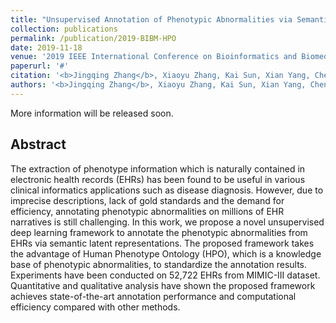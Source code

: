 ```yaml
---
title: "Unsupervised Annotation of Phenotypic Abnormalities via Semantic Latent Representations on Electronic Health Records"
collection: publications
permalink: /publication/2019-BIBM-HPO
date: 2019-11-18
venue: '2019 IEEE International Conference on Bioinformatics and Biomedicine (BIBM). IEEE, 2019.'
paperurl: '#'
citation: '<b>Jingqing Zhang</b>, Xiaoyu Zhang, Kai Sun, Xian Yang, Chengliang Dai, Yike Guo. "Unsupervised Annotation of Phenotypic Abnormalities via Semantic Latent Representations on Electronic Health Records". 2019 IEEE International Conference on Bioinformatics and Biomedicine (BIBM). IEEE, 2019.'
authors: '<b>Jingqing Zhang</b>, Xiaoyu Zhang, Kai Sun, Xian Yang, Chengliang Dai, Yike Guo'
---
```


More information will be released soon.

## Abstract
The extraction of phenotype information which is naturally contained in electronic health records (EHRs) has been found to be useful in various clinical informatics applications such as disease diagnosis. However, due to imprecise descriptions, lack of gold standards and the demand for efficiency, annotating phenotypic abnormalities on millions of EHR narratives is still challenging. In this work, we propose a novel unsupervised deep learning framework to annotate the phenotypic abnormalities from EHRs via semantic latent representations. The proposed framework takes the advantage of Human Phenotype Ontology (HPO), which is a knowledge base of phenotypic abnormalities, to standardize the annotation results. Experiments have been conducted on 52,722 EHRs from MIMIC-III dataset. Quantitative and qualitative analysis have shown the proposed framework achieves state-of-the-art annotation performance and computational efficiency compared with other methods.


